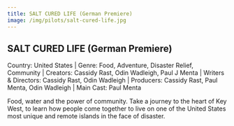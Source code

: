 ```yaml
---
title: SALT CURED LIFE (German Premiere)
image: /img/pilots/salt-cured-life.jpg
---
```



## SALT CURED LIFE (German Premiere)
Country: United States | Genre: Food, Adventure, Disaster Relief, Community | Creators: Cassidy Rast, Odin Wadleigh, Paul J Menta | Writers & Directors: Cassidy Rast, Odin Wadleigh | Producers: Cassidy Rast, Paul Menta, Odin Wadleigh | Main Cast: Paul Menta

Food, water and the power of community. Take a journey to the heart of Key West, to learn how people come together to live on one of the United States most unique and remote islands in the face of disaster.  
